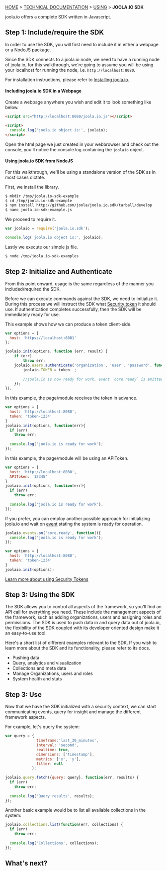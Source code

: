 [HOME](Home) > [TECHNICAL DOCUMENTATION](technical-documentation) > [USING](using-joola.io) > **JOOLA.IO SDK**

joola.io offers a complete SDK written in Javascript. 

## Step 1: Include/require the SDK
In order to use the SDK, you will first need to include it in either a webpage or a NodeJS package.  

Since the SDK connects to a joola.io node, we need to have a running node of joola.io, for this walkthrough, 
we're going to assume you will be using your localhost for running the node, i.e. `http://localhost:8080`. 

For installation instructions, please refer to [Installing joola.io](install-joola.io).

#### Including joola.io SDK in a Webpage

Create a webpage anywhere you wish and edit it to look something like below.

```html
<script src="http://localhost:8080/joola.io.js"></script>

<script>
  console.log('joola.io object is:', joolaio);
</script>
```

Open the html page we just created in your webbrowser and check out the console, 
you'll notice the console.log containing the `joolaio` object.

#### Using joola.io SDK from NodeJS
For this walkthrough, we'll be using a standalone version of the SDK as in most cases dictate. 

First, we install the library.
```bash
$ mkdir /tmp/joola.io-sdk-example
$ cd /tmp/joola.io-sdk-example
$ npm install http://github.com/joola/joola.io.sdk/tarball/develop
$ nano joola.io-sdk-example.js
```

We proceed to require it.
```js
var joolaio = require('joola.io.sdk');

console.log('joola.io object is:', joolaio);
```

Lastly we execute our simple js file.
```bash
$ node /tmp/joola.io-sdk-examples
```

## Step 2: Initialize and Authenticate
From this point onward, usage is the same regardless of the manner you included/required the SDK.

Before we can execute commands against the SDK, we need to initialize it.
During this process we will instruct the SDK what [Security token](security-and-authentication) it should use. If 
authentication completes successfully, then the SDK will be immediately ready for use.

This example shows how we can produce a token client-side.
```js
var options = {
  host: 'https://localhost:8081'
};

joolaio.init(options, function (err, result) {
    if (err)
        throw err;
    joolaio.users.authenticate('organization', 'user', 'password', function (err, token) {
        joolaio.TOKEN = token._;
        
        //joola.io is now ready for work, event `core.ready` is emitted
    });
});
```

In this example, the page/module receives the token in advance.
```js
var options = {
  host: 'http://localhost:8080',
  token: 'token-1234'
}
joolaio.init(options, function(err){
  if (err)
    throw err;
    
  console.log('joola.io is ready for work');
});
```

In this example, the page/module will be using an APIToken.
```js
var options = {
  host: 'http://localhost:8080',
  APIToken: '12345'
}
joolaio.init(options, function(err){
  if (err)
    throw err;
    
  console.log('joola.io is ready for work');
});
```

If you prefer, you can employ another possible approach for initializing joola.io and wait on [event](the-sdk-subsystem#event-driven) stating the system is ready 
for operation.
```js
joolaio.events.on('core.ready', function(){
  console.log('joola.io is ready for work');
});

var options = {
  host: 'http://localhost:8080',
  token: 'token-1234'
}
joolaio.init(options);
```

[Learn more about using Security Tokens](security-and-authentication)
## Step 3: Using the SDK
The SDK allows you to control all aspects of the framework, so you'll find an API call for everything you need. 
These include the management aspects of the framework, such as adding organizations, users and assigning roles and permissions.
  The SDK is used to push data in and query data out of joola.io, the flexibility of the SDK coupled with its developer oriented design make it an easy-to-use tool. 

Here's a short list of different examples relevant to the SDK. If you wish to learn more about the SDK and its functionality, please refer to its docs.

- Pushing data
- Query, analytics and visualization
- Collections and meta data
- Manage Organizations, users and roles
- System health and stats

## Step 3: Use
Now that we have the SDK initialized with a security context, we can start communicating events, 
query for insight and manage the different framework aspects.

For example, let's query the system:
```js
var query = {
              timeframe:'last_30_minutes',
              interval: 'second',
              realtime: true,
              dimensions: ['timestamp'],
              metrics: ['x', 'y'],
              filter: null
            };
            
joolaio.query.fetch({query: query}, function(err, results) {
  if (err)
    throw err;
    
  console.log('Query results', results);
});
```

Another basic example would be to list all available collections in the system:
```js
joolaio.collections.list(function(err, collections) {
  if (err)
    throw err;
    
  console.log('Collections', collections);
});
```

## What's next?
